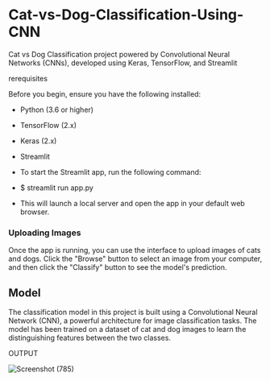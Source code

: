 # Cat-vs-Dog-Classification-Using-CNN
Cat vs Dog Classification project powered by Convolutional Neural Networks (CNNs), developed using Keras, TensorFlow, and Streamlit

rerequisites

Before you begin, ensure you have the following installed:

- Python (3.6 or higher)
- TensorFlow (2.x)
- Keras (2.x)
- Streamlit

- To start the Streamlit app, run the following command:
- $ streamlit run app.py

- This will launch a local server and open the app in your default web browser.

### Uploading Images

Once the app is running, you can use the interface to upload images of cats and dogs. Click the "Browse" button to select an image from your computer, and then click the "Classify" button to see the model's prediction.

## Model

The classification model in this project is built using a Convolutional Neural Network (CNN), a powerful architecture for image classification tasks. The model has been trained on a dataset of cat and dog images to learn the distinguishing features between the two classes.


OUTPUT

![Screenshot (785)](https://github.com/Yashashree1111/Cat-vs-Dog-Classification-Using-CNN/assets/106982749/b92e63a5-08ab-4e98-8350-4fae671a5138)
